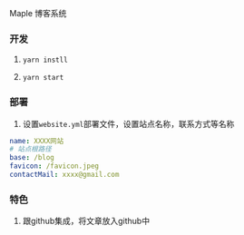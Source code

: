 
Maple 博客系统

### 开发

1. `yarn instll`

2. `yarn start`


### 部署

1. 设置`website.yml`部署文件，设置站点名称，联系方式等名称

```yaml
name: XXXX网站
# 站点根路径
base: /blog
favicon: /favicon.jpeg
contactMail: xxxx@gmail.com
```


### 特色

1. 跟github集成，将文章放入github中